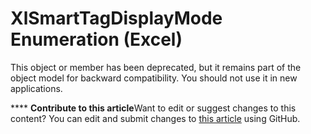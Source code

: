 
# XlSmartTagDisplayMode Enumeration (Excel)

This object or member has been deprecated, but it remains part of the object model for backward compatibility. You should not use it in new applications.


****   **Contribute to this article**Want to edit or suggest changes to this content? You can edit and submit changes to  [this article](https://github.com/jhershey00/VBA_Excel_Test/OpenXMLCon/articles/85b60072-6b79-4ffa-7f9e-f676b2c58a94.md) using GitHub.

